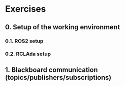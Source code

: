 # Exercises

## 0. Setup of the working environment

### 0.1. ROS2 setup

### 0.2. RCLAda setup

## 1. Blackboard communication (topics/publishers/subscriptions)